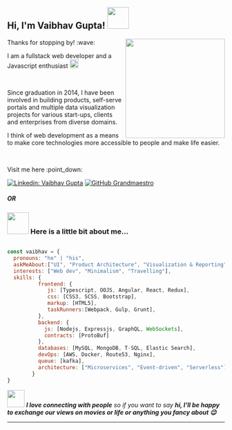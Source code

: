<h2> Hi, I'm Vaibhav Gupta! <img src="https://media.giphy.com/media/mGcNjsfWAjY5AEZNw6/giphy.gif" width="50"></h2>

<img align='right' src="https://media.giphy.com/media/f3iwJFOVOwuy7K6FFw/giphy.gif" width="230">

<p>Thanks for stopping by! :wave:</p>
<p>I am a fullstack web developer and a Javascript enthusiast  <img src="https://media.giphy.com/media/ZYJigxqrWPvxeX9YO0/giphy.gif" width="20" height="20"></p>
</br>

<p>Since graduation in 2014, I have been involved in building products, self-serve portals and multiple data visualization projects for various start-ups, clients and enterprises from diverse domains.</p>
<p>I think of web development as a means to make core technologies more accessible to people and make life easier.</p>
</br>

<p> Visit me here :point_down: </p>

[![Linkedin: Vaibhav Gupta](https://img.shields.io/badge/-vaibhavgupta-blue?style=flat-square&logo=Linkedin&logoColor=white&link=https://www.linkedin.com/in/vaibhavgupta1992/)](https://www.linkedin.com/in/vaibhavgupta1992/)
[![GitHub Grandmaestro](https://img.shields.io/github/followers/grandmaestro?label=follow&style=social)](https://github.com/grandmaestro)

##### OR

### <img src="https://media.giphy.com/media/VgCDAzcKvsR6OM0uWg/giphy.gif" width="50"> Here is a little bit about me...  

```javascript

const vaibhav = {
  pronouns: "he" | "his",
  askMeAbout:["UI", "Product Architecture", "Visualization & Reporting", "Scalability & Performance"],
  interests: ["Web dev", "Minimalism", "Travelling"],
  skills: {
          frontend: {
             js: [Typescript, OOJS, Angular, React, Redux],
             css: [CSS3, SCSS, Bootstrap],
             markup: [HTML5],
             taskRunners:[Webpack, Gulp, Grunt],
          },
          backend: {
            js: [Nodejs, Expressjs, GraphQL, WebSockets],
            contracts: [ProtoBuf]
          },
          databases: [MySQL, MongoDB, T-SQL, Elastic Search],
          devOps: [AWS, Docker, Route53, Nginx],
          queue: [kafka],
          architecture: ["Microservices", "Event-driven", "Serverless"]
        }        
}
```

<img src="https://media.giphy.com/media/LnQjpWaON8nhr21vNW/giphy.gif" width="40"> <em><b>I love connecting with people</b> so if you want to say <b>hi, I'll be happy to exchange our views on movies or life or anything you fancy about :wink: </b></em>

---

